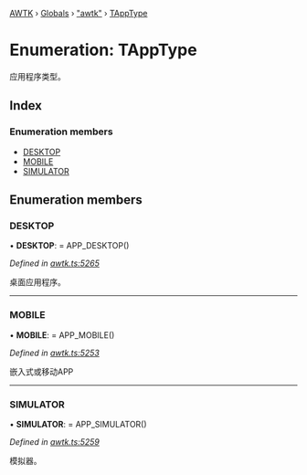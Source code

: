 [AWTK](../README.md) › [Globals](../globals.md) › ["awtk"](../modules/_awtk_.md) › [TAppType](_awtk_.tapptype.md)

# Enumeration: TAppType

应用程序类型。

## Index

### Enumeration members

* [DESKTOP](_awtk_.tapptype.md#desktop)
* [MOBILE](_awtk_.tapptype.md#mobile)
* [SIMULATOR](_awtk_.tapptype.md#simulator)

## Enumeration members

###  DESKTOP

• **DESKTOP**: =  APP_DESKTOP()

*Defined in [awtk.ts:5265](https://github.com/zlgopen/awtk-binding/blob/2f56731/tools/code_gen/js/output/awtk.ts#L5265)*

桌面应用程序。

___

###  MOBILE

• **MOBILE**: =  APP_MOBILE()

*Defined in [awtk.ts:5253](https://github.com/zlgopen/awtk-binding/blob/2f56731/tools/code_gen/js/output/awtk.ts#L5253)*

嵌入式或移动APP

___

###  SIMULATOR

• **SIMULATOR**: =  APP_SIMULATOR()

*Defined in [awtk.ts:5259](https://github.com/zlgopen/awtk-binding/blob/2f56731/tools/code_gen/js/output/awtk.ts#L5259)*

模拟器。
